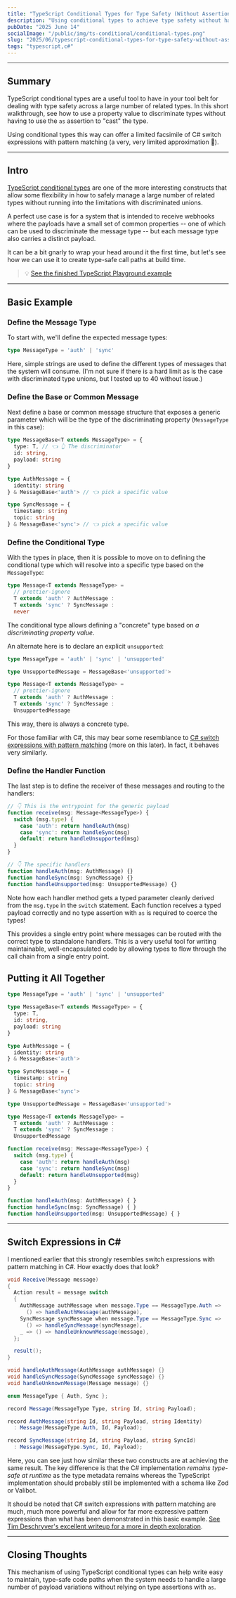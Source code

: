 ```yaml
---
title: "TypeScript Conditional Types for Type Safety (Without Assertions)"
description: "Using conditional types to achieve type safety without having to use 'as'"
pubDate: "2025 June 14"
socialImage: "/public/img/ts-conditional/conditional-types.png"
slug: "2025/06/typescript-conditional-types-for-type-safety-without-assertions"
tags: "typescript,c#"
---
```


----

## Summary

TypeScript conditional types are a useful tool to have in your tool belt for dealing with type safety across a large number of related types.  In this short walkthrough, see how to use a property value to discriminate types without having to use the `as` assertion to "cast" the type.

Using conditional types this way can offer a limited facsimile of C# switch expressions with pattern matching (a very, very limited approximation 🤣).

----

## Intro

[TypeScript conditional types](https://www.typescriptlang.org/docs/handbook/2/conditional-types.html) are one of the more interesting constructs that allow some flexibility in how to safely manage a large number of related types without running into the limitations with discriminated unions.

A perfect use case is for a system that is intended to receive webhooks where the payloads have a small set of common properties -- one of which can be used to discriminate the message type -- but each message type also carries a distinct payload.

It can be a bit gnarly to wrap your head around it the first time, but let's see how we can use it to create type-safe call paths at build time.

> 💡 [See the finished TypeScript Playground example](https://www.typescriptlang.org/play/?#code/C4TwDgpgBAshDO8CGBzCAVc0C8UDkSArsABZ5QA++8IAdgMblV6G3yFhgD2ATsBABM8AKGGhIsBMjQAhJPAgAedFAgAPfrQHxJiVBiwA+KLgDewqFHEQAXFHQAaC1ACWAu-GA8XtFE8tgSCAANlxI7lCe3r7CAL6i1lAAgsQkcHpoJlDmlm4QtMAuoB5ePihxUABkutIQcgqKBKl4hglYUADKdPTptVk5Vi4AtgjASENgJdHllsBcYC70U2UV1b369Up4NAwtbRIAqmwc3HyC65m4F3XyW6zsnLz8Qq1i7dfKqhr52jX6mJBjLhnCp1Jpfk1SOQAPzJVLXKA2EFfcE6bbdGGdboIpGWI4PU7Pa6iABmrHohS4tCgPAg9AgLgAbhAABRDeAoOwfa4AiCGACU2Wc8AA7kV6CQoGyOQA6ayCgaWei3fBEKF2WnAQg8akkJBaYIQFKkaUofnOJUq9G7DUQLU6qB6g0QLoMU3myyWAQQElEYLAW323X6gSG-EnJ6Cd3OeLxYRkhiU4PO40kU12VPXBWiOMJikuKmOkOG130dNYhhZoVxUnkpNF53hx5nATlpuE85SfTZmvCIA)

----

## Basic Example

### Define the Message Type

To start with, we'll define the expected message types:

```ts
type MessageType = 'auth' | 'sync'
```

Here, simple strings are used to define the different types of messages that the system will consume.  (I'm not sure if there is a hard limit as is the case with discriminated type unions, but I tested up to 40 without issue.)

### Define the Base or Common Message

Next define a base or common message structure that exposes a generic parameter which will be the type of the discriminating property (`MessageType` in this case):

```ts
type MessageBase<T extends MessageType> = {
  type: T, // 👈 👆 The discriminator
  id: string,
  payload: string
}

type AuthMessage = {
  identity: string
} & MessageBase<'auth'> // 👈 pick a specific value

type SyncMessage = {
  timestamp: string
  topic: string
} & MessageBase<'sync'> // 👈 pick a specific value
```

### Define the Conditional Type

With the types in place, then it is possible to move on to defining the conditional type which will resolve into a specific type based on the `MessageType`:

```ts
type Message<T extends MessageType> =
  // prettier-ignore
  T extends 'auth' ? AuthMessage :
  T extends 'sync' ? SyncMessage :
  never
```

The conditional type allows defining a "concrete" type based on *a discriminating property value*.

An alternate here is to declare an explicit `unsupported`:

```ts
type MessageType = 'auth' | 'sync' | 'unsupported'

type UnsupportedMessage = MessageBase<'unsupported'>

type Message<T extends MessageType> =
  // prettier-ignore
  T extends 'auth' ? AuthMessage :
  T extends 'sync' ? SyncMessage :
  UnsupportedMessage
```

This way, there is always a concrete type.

For those familiar with C#, this may bear some resemblance to [C# switch expressions with pattern matching](https://learn.microsoft.com/en-us/dotnet/csharp/language-reference/operators/switch-expression) (more on this later).  In fact, it behaves very similarly.

### Define the Handler Function

The last step is to define the receiver of these messages and routing to the handlers:

```ts
// 👇 This is the entrypoint for the generic payload
function receive(msg: Message<MessageType>) {
  switch (msg.type) {
    case 'auth': return handleAuth(msg)
    case 'sync': return handleSync(msg)
    default: return handleUnsupported(msg)
  }
}

// 👇 The specific handlers
function handleAuth(msg: AuthMessage) {}
function handleSync(msg: SyncMessage) {}
function handleUnsupported(msg: UnsupportedMessage) {}
```

Note how each handler method gets a typed parameter cleanly derived from the `msg.type` in the `switch` statement.  Each function receives a typed payload correctly and no type assertion with `as` is required to coerce the types!

This provides a single entry point where messages can be routed with the correct type to standalone handlers.  This is a very useful tool for writing maintainable, well-encapsulated code by allowing types to flow through the call chain from a single entry point.

## Putting it All Together

```ts
type MessageType = 'auth' | 'sync' | 'unsupported'

type MessageBase<T extends MessageType> = {
  type: T,
  id: string,
  payload: string
}

type AuthMessage = {
  identity: string
} & MessageBase<'auth'>

type SyncMessage = {
  timestamp: string
  topic: string
} & MessageBase<'sync'>

type UnsupportedMessage = MessageBase<'unsupported'>

type Message<T extends MessageType> =
  T extends 'auth' ? AuthMessage :
  T extends 'sync' ? SyncMessage :
  UnsupportedMessage

function receive(msg: Message<MessageType>) {
  switch (msg.type) {
    case 'auth': return handleAuth(msg)
    case 'sync': return handleSync(msg)
    default: return handleUnsupported(msg)
  }
}

function handleAuth(msg: AuthMessage) { }
function handleSync(msg: SyncMessage) { }
function handleUnsupported(msg: UnsupportedMessage) { }
```

----

## Switch Expressions in C#

I mentioned earlier that this strongly resembles switch expressions with pattern matching in C#.  How exactly does that look?

```csharp
void Receive(Message message)
{
  Action result = message switch
  {
    AuthMessage authMessage when message.Type == MessageType.Auth =>
      () => handleAuthMessage(authMessage),
    SyncMessage syncMessage when message.Type == MessageType.Sync =>
      () => handleSyncMessage(syncMessage),
    _ => () => handleUnknownMessage(message),
  };

  result();
}

void handleAuthMessage(AuthMessage authMessage) {}
void handleSyncMessage(SyncMessage syncMessage) {}
void handleUnknownMessage(Message message) {}

enum MessageType { Auth, Sync };

record Message(MessageType Type, string Id, string Payload);

record AuthMessage(string Id, string Payload, string Identity)
  : Message(MessageType.Auth, Id, Payload);

record SyncMessage(string Id, string Payload, string SyncId)
  : Message(MessageType.Sync, Id, Payload);
```

Here, you can see just how similar these two constructs are at achieving the same result.  The key difference is that the C# implementation *remains type-safe at runtime* as the type metadata remains whereas the TypeScript implementation should probably still be implemented with a schema like Zod or Valibot.

It should be noted that C# switch expressions with pattern matching are much, much more powerful and allow for far more expressive pattern expressions than what has been demonstrated in this basic example.  [See Tim Deschryver's excellent writeup for a more in depth exploration](https://timdeschryver.dev/blog/pattern-matching-examples-in-csharp).

----

## Closing Thoughts

This mechanism of using TypeScript conditional types can help write easy to maintain, type-safe code paths when the system needs to handle a large number of payload variations without relying on type assertions with `as`.
